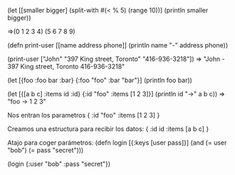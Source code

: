 (let [[smaller bigger] (split-with #(< % 5) (range 10))]
    (println smaller bigger))

=>(0 1 2 3 4) (5 6 7 8 9)




(defn print-user [[name address phone]]
  (println name "-" address phone))

(print-user ["John" "397 King street, Toronto" "416-936-3218"])
=> "John - 397 King street, Toronto 416-936-3218"





(let [{foo :foo bar :bar} {:foo "foo" :bar "bar"}]
  (println foo bar))



(let [{[a b c] :items id :id} {:id "foo" :items [1 2 3]}]
  (println id "->" a b c))
=> "foo -> 1 2 3"

Nos entran los parametros
{
  :id "foo"
  :items [1 2 3]
}

Creamos una estructura para recibir los datos:
{
  :id id
  :items [a b c]
}


Atajo para coger parámetros:
(defn login [{:keys [user pass]}]
 (and (= user "bob") (= pass "secret")))

(login {:user "bob" :pass "secret"})

